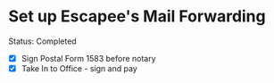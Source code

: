 # Set up Escapee's Mail Forwarding

Status: Completed

- [x]  Sign Postal Form 1583 before notary
- [x]  Take In to Office - sign and pay
